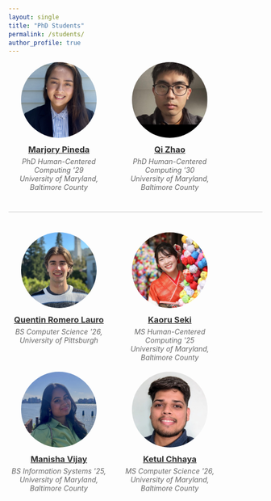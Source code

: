 ```yaml
---
layout: single
title: "PhD Students"
permalink: /students/
author_profile: true
---
```


<div class="student-container">
  <div class="student-item">
    <a href="https://www.linkedin.com/in/marjory-pineda-b99b9b219/" target="_blank">
      <img src="/images/Marjory_Pineda_headshot.jpg" alt="Marjory Pineda" class="student-photo">
      <h3 class="student-name">Marjory Pineda</h3>
    </a>
    <p class="student-degree">PhD Human-Centered Computing '29 <br> University of Maryland, <br> Baltimore County</p>
  </div>
  <div class="student-item">
    <a href="https://www.linkedin.com/in/zqhdu2019/" target="_blank">
      <img src="/images/qi-zhao.jpg" alt="Qi Zhao" class="student-photo">
      <h3 class="student-name">Qi Zhao</h3>
    </a>
    <p class="student-degree">PhD Human-Centered Computing '30 <br> University of Maryland, <br> Baltimore County</p>
  </div>
</div>

<div style="width: 100%; height: 1px; background-color: #ccc; margin: 40px 0;"></div>

<div class="student-container">
  <div class="student-item">
    <a href="https://quentinromerolauro.com/" target="_blank">
      <img src="/images/quentin-romero-lauro.jpg" alt="Quentin Romero Lauro" class="student-photo">
      <h3 class="student-name">Quentin Romero Lauro</h3>
    </a>
    <p class="student-degree">BS Computer Science '26, University of Pittsburgh</p>
  </div>
  <div class="student-item">
    <a href="https://www.kaoruseki.com/" target="_blank">
      <img src="/images/kaoru-seki.jpg" alt="Kaoru Seki" class="student-photo">
      <h3 class="student-name">Kaoru Seki</h3>
    </a>
    <p class="student-degree">MS Human-Centered Computing '25 <br> University of Maryland, <br>  Baltimore County</p>
  </div>
  <div class="student-item">
    <a href="https://mvijay1.wixsite.com/my-site-1" target="_blank">
      <img src="/images/manisha-vijay.jpg" alt="Manisha Vijay" class="student-photo">
      <h3 class="student-name">Manisha Vijay</h3>
    </a>
    <p class="student-degree">BS Information Systems '25, <br> University of Maryland, <br> Baltimore County</p>
  </div>
  <div class="student-item">
    <a href="https://www.linkedin.com/in/ketul-chhaya/" target="_blank">
      <img src="/images/ketul.jpg" alt="Ketul Chhaya" class="student-photo">
      <h3 class="student-name">Ketul Chhaya</h3>
    </a>
    <p class="student-degree">MS Computer Science '26, <br> University of Maryland, <br> Baltimore County</p>
  </div>
</div>

<style>
  .student-container {
    display: flex;
    flex-wrap: wrap;
    justify-content: flex-start;
    gap: 20px;
  }

  .student-item {
    width: 200px;
    text-align: center;
  }

  .student-photo {
    width: 150px;
    height: 150px;
    border-radius: 50%;
    object-fit: cover;
    margin-bottom: 10px;
  }

  .student-name {
    margin: 0;
    color: #333;
    text-decoration: none;
  }

  .student-degree {
    margin: 5px 0 0;
    font-style: italic;
    color: #666;
  }
</style>
